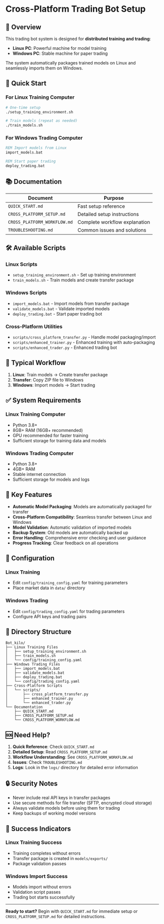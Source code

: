 # Cross-Platform Trading Bot Setup

## 🎯 Overview

This trading bot system is designed for **distributed training and trading**:
- **Linux PC**: Powerful machine for model training
- **Windows PC**: Stable machine for paper trading

The system automatically packages trained models on Linux and seamlessly imports them on Windows.

## 🚀 Quick Start

### For Linux Training Computer
```bash
# One-time setup
./setup_training_environment.sh

# Train models (repeat as needed)
./train_models.sh
```

### For Windows Trading Computer
```cmd
REM Import models from Linux
import_models.bat

REM Start paper trading
deploy_trading.bat
```

## 📚 Documentation

| Document | Purpose |
|----------|----------|
| `QUICK_START.md` | Fast setup reference |
| `CROSS_PLATFORM_SETUP.md` | Detailed setup instructions |
| `CROSS_PLATFORM_WORKFLOW.md` | Complete workflow explanation |
| `TROUBLESHOOTING.md` | Common issues and solutions |

## 🛠️ Available Scripts

### Linux Scripts
- `setup_training_environment.sh` - Set up training environment
- `train_models.sh` - Train models and create transfer package

### Windows Scripts
- `import_models.bat` - Import models from transfer package
- `validate_models.bat` - Validate imported models
- `deploy_trading.bat` - Start paper trading bot

### Cross-Platform Utilities
- `scripts/cross_platform_transfer.py` - Handle model packaging/import
- `scripts/enhanced_trainer.py` - Enhanced training with auto-packaging
- `scripts/enhanced_trader.py` - Enhanced trading bot

## 🔄 Typical Workflow

1. **Linux**: Train models → Create transfer package
2. **Transfer**: Copy ZIP file to Windows
3. **Windows**: Import models → Start trading

## ✅ System Requirements

### Linux Training Computer
- Python 3.8+
- 8GB+ RAM (16GB+ recommended)
- GPU recommended for faster training
- Sufficient storage for training data and models

### Windows Trading Computer
- Python 3.8+
- 4GB+ RAM
- Stable internet connection
- Sufficient storage for models and logs

## 🎯 Key Features

- **Automatic Model Packaging**: Models are automatically packaged for transfer
- **Cross-Platform Compatibility**: Seamless transfer between Linux and Windows
- **Model Validation**: Automatic validation of imported models
- **Backup System**: Old models are automatically backed up
- **Error Handling**: Comprehensive error checking and user guidance
- **Progress Tracking**: Clear feedback on all operations

## 🔧 Configuration

### Linux Training
- Edit `config/training_config.yaml` for training parameters
- Place market data in `data/` directory

### Windows Trading
- Edit `config/trading_config.yaml` for trading parameters
- Configure API keys and trading pairs

## 📁 Directory Structure

```
Bot_kilo/
├── Linux Training Files
│   ├── setup_training_environment.sh
│   ├── train_models.sh
│   └── config/training_config.yaml
├── Windows Trading Files
│   ├── import_models.bat
│   ├── validate_models.bat
│   ├── deploy_trading.bat
│   └── config/trading_config.yaml
├── Cross-Platform Scripts
│   └── scripts/
│       ├── cross_platform_transfer.py
│       ├── enhanced_trainer.py
│       └── enhanced_trader.py
└── Documentation
    ├── QUICK_START.md
    ├── CROSS_PLATFORM_SETUP.md
    └── CROSS_PLATFORM_WORKFLOW.md
```

## 🆘 Need Help?

1. **Quick Reference**: Check `QUICK_START.md`
2. **Detailed Setup**: Read `CROSS_PLATFORM_SETUP.md`
3. **Workflow Understanding**: See `CROSS_PLATFORM_WORKFLOW.md`
4. **Issues**: Check `TROUBLESHOOTING.md`
5. **Logs**: Look in the `logs/` directory for detailed error information

## 🔒 Security Notes

- Never include real API keys in transfer packages
- Use secure methods for file transfer (SFTP, encrypted cloud storage)
- Always validate models before using them for trading
- Keep backups of working model versions

## 🎉 Success Indicators

### Linux Training Success
- Training completes without errors
- Transfer package is created in `models/exports/`
- Package validation passes

### Windows Import Success
- Models import without errors
- Validation script passes
- Trading bot starts successfully

---

**Ready to start?** Begin with `QUICK_START.md` for immediate setup or `CROSS_PLATFORM_SETUP.md` for detailed instructions.